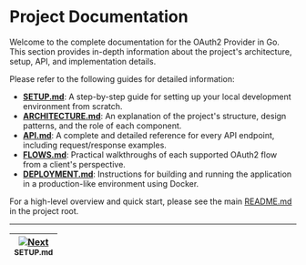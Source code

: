 # Project Documentation

Welcome to the complete documentation for the OAuth2 Provider in Go. This section provides in-depth information about the project's architecture, setup, API, and implementation details.

Please refer to the following guides for detailed information:

-   **[SETUP.md](./SETUP.md)**: A step-by-step guide for setting up your local development environment from scratch.
-   **[ARCHITECTURE.md](./ARCHITECTURE.md)**: An explanation of the project's structure, design patterns, and the role of each component.
-   **[API.md](./API.md)**: A complete and detailed reference for every API endpoint, including request/response examples.
-   **[FLOWS.md](./FLOWS.md)**: Practical walkthroughs of each supported OAuth2 flow from a client's perspective.
-   **[DEPLOYMENT.md](./DEPLOYMENT.md)**: Instructions for building and running the application in a production-like environment using Docker.

For a high-level overview and quick start, please see the main [README.md](../README.md) in the project root.

---
| [![Next](https://img.shields.io/badge/Next_→-1f6feb?style=for-the-badge&logo=none&logoColor=white&labelColor=1f6feb&color=1f6feb)](SETUP.md) <br> <sub>SETUP.md</sub> |
|----------------------------------------------------------------------------------------------------------------------------------------------------------------|
